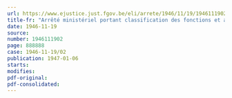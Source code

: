 ```yaml
---
url: https://www.ejustice.just.fgov.be/eli/arrete/1946/11/19/1946111902/justel
title-fr: "Arrêté ministériel portant classification des fonctions et attributions des barèmes du personnel de maîtrise, des gens de métier et de service"
date: 1946-11-19
source:
number: 1946111902
page: 888888
case: 1946-11-19/02
publication: 1947-01-06
starts:
modifies:
pdf-original:
pdf-consolidated:
---
```



